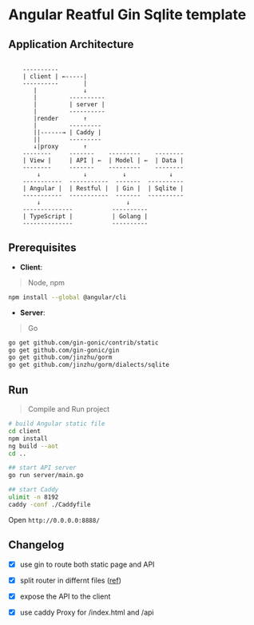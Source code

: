 # Angular Reatful Gin Sqlite template

## Application Architecture

```diagram

    ----------
    | client | ←-----|
    ----------       |
       |             ↓
       |         ----------
       |         | server |
       |         ----------
       |render       ↑
       |         ---------
       ||------→ | Caddy |
       ||        ---------
       ↓|proxy       ↑
    --------     -------    ---------    --------
    | View |     | API | ←  | Model | ←  | Data |
    --------     -------    ---------    --------
        ↓            ↓          ↓            ↓
    -----------  -----------  -------  ----------
    | Angular |  | Restful |  | Gin |  | Sqlite |
    -----------  -----------  -------  ----------
        ↓                        ↓
    --------------           ----------
    | TypeScript |           | Golang |
    --------------           ----------

```

## Prerequisites

- **Client**:

> Node, npm

```bash
npm install --global @angular/cli
```

- **Server**:

> Go

```bash
go get github.com/gin-gonic/contrib/static
go get github.com/gin-gonic/gin
go get github.com/jinzhu/gorm
go get github.com/jinzhu/gorm/dialects/sqlite
```

## Run

> Compile and Run project

```bash
# build Angular static file
cd client
npm install
ng build --aot
cd ..

## start API server
go run server/main.go

## start Caddy
ulimit -n 8192
caddy -conf ./Caddyfile
```

Open `http://0.0.0.0:8888/`

## Changelog

- [x] use gin to route both static page and API
- [x] split router in differnt files ([ref](https://stackoverflow.com/questions/47115731/how-to-split-my-resources-into-multiply-files))
- [x] expose the API to the client
- [x] use caddy Proxy for /index.html and /api

